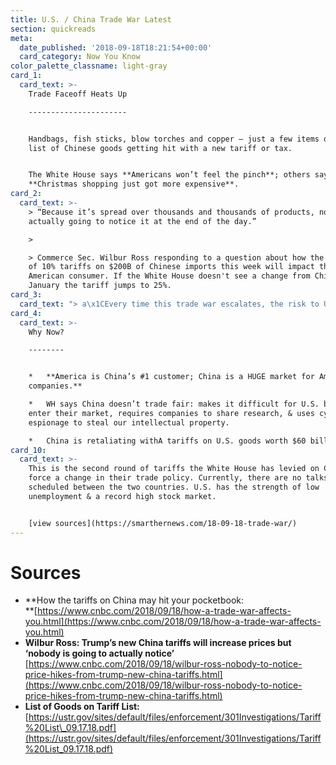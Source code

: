 ```yaml
---
title: U.S. / China Trade War Latest
section: quickreads
meta:
  date_published: '2018-09-18T18:21:54+00:00'
  card_category: Now You Know
color_palette_classname: light-gray
card_1:
  card_text: >-
    Trade Faceoff Heats Up

    ----------------------


    Handbags, fish sticks, blow torches and copper – just a few items on the
    list of Chinese goods getting hit with a new tariff or tax.


    The White House says **Americans won’t feel the pinch**; others say
    **Christmas shopping just got more expensive**.
card_2:
  card_text: >-
    > “Because it’s spread over thousands and thousands of products, nobody is
    actually going to notice it at the end of the day.”

    > 

    > Commerce Sec. Wilbur Ross responding to a question about how the new round
    of 10% tariffs on $200B of Chinese imports this week will impact the
    American consumer. If the White House doesn't see a change from China by
    January the tariff jumps to 25%.
card_3:
  card_text: "> a\x1CEvery time this trade war escalates, the risk to U.S. consumers grows. With these latest tariffs, many hardworking Americans will soon wonder why their shopping bills are higher and their budgets feel stretched.”\n> \n> Matthew Shay, President and CEO of the National Retail Federation. Other experts agree and say as Chinese imports cost more, these higher prices will start hitting consumers around the holidays."
card_4:
  card_text: >-
    Why Now?

    --------


    *   **America is China’s #1 customer; China is a HUGE market for American
    companies.**

    *   WH says China doesn’t trade fair: makes it difficult for U.S. biz to
    enter their market, requires companies to share research, & uses cyber
    espionage to steal our intellectual property.

    *   China is retaliating withA tariffs on U.S. goods worth $60 billion.
card_10:
  card_text: >-
    This is the second round of tariffs the White House has levied on China to
    force a change in their trade policy. Currently, there are no talks
    scheduled between the two countries. U.S. has the strength of low
    unemployment & a record high stock market.


    [view sources](https://smarthernews.com/18-09-18-trade-war/)
---
```

Sources
=======

*   **How the tariffs on China may hit your pocketbook:  
    **[https://www.cnbc.com/2018/09/18/how-a-trade-war-affects-you.html](https://www.cnbc.com/2018/09/18/how-a-trade-war-affects-you.html)
*   **Wilbur Ross: Trump’s new China tariffs will increase prices but ‘nobody is going to actually notice’**  
    [https://www.cnbc.com/2018/09/18/wilbur-ross-nobody-to-notice-price-hikes-from-trump-new-china-tariffs.html](https://www.cnbc.com/2018/09/18/wilbur-ross-nobody-to-notice-price-hikes-from-trump-new-china-tariffs.html)
*   **List of Goods on Tariff List:**  
    [https://ustr.gov/sites/default/files/enforcement/301Investigations/Tariff%20List\_09.17.18.pdf](https://ustr.gov/sites/default/files/enforcement/301Investigations/Tariff%20List_09.17.18.pdf)